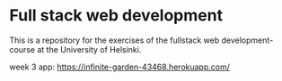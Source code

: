 # Full stack web development
This is a repository for the exercises of the fullstack web development- course at the University of Helsinki.

week 3 app: https://infinite-garden-43468.herokuapp.com/